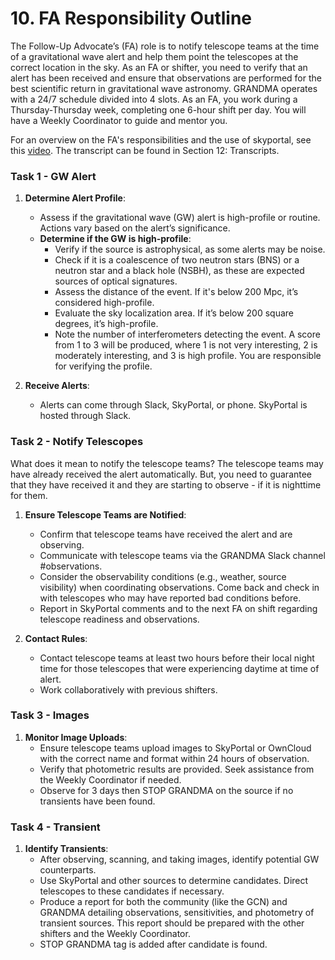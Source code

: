 # 10. FA Responsibility Outline

The Follow-Up Advocate’s (FA) role is to notify telescope teams at the time of a gravitational wave alert and help them point the telescopes at the correct location in the sky. As an FA or shifter, you need to verify that an alert has been received and ensure that observations are performed for the best scientific return in gravitational wave astronomy. GRANDMA operates with a 24/7 schedule divided into 4 slots. As an FA, you work during a Thursday-Thursday week, completing one 6-hour shift per day. You will have a Weekly Coordinator to guide and mentor you.

For an overview on the FA's responsibilities and the use of skyportal, see this [video](https://www.youtube.com/watch?v=_N7fgiPfiXA). The transcript can be found in Section 12: Transcripts. 

### Task 1 - GW Alert

1. **Determine Alert Profile**: 
   - Assess if the gravitational wave (GW) alert is high-profile or routine. Actions vary based on the alert’s significance.
   - **Determine if the GW is high-profile**:
     - Verify if the source is astrophysical, as some alerts may be noise.
     - Check if it is a coalescence of two neutron stars (BNS) or a neutron star and a black hole (NSBH), as these are expected sources of optical signatures.
     - Assess the distance of the event. If it's below 200 Mpc, it’s considered high-profile.
     - Evaluate the sky localization area. If it’s below 200 square degrees, it’s high-profile.
     - Note the number of interferometers detecting the event. A score from 1 to 3 will be produced, where 1 is not very interesting, 2 is moderately interesting, and 3 is high profile. You are responsible for verifying the profile.

2. **Receive Alerts**:
   - Alerts can come through Slack, SkyPortal, or phone. SkyPortal is hosted through Slack.

### Task 2 - Notify Telescopes

What does it mean to notify the telescope teams? The telescope teams may have already received the alert automatically. But, you need to guarantee that they have received it and they are starting to observe - if it is nighttime for them. 

1. **Ensure Telescope Teams are Notified**:
   - Confirm that telescope teams have received the alert and are observing.
   - Communicate with telescope teams via the GRANDMA Slack channel #observations.
   - Consider the observability conditions (e.g., weather, source visibility) when coordinating observations. Come back and check in with telescopes who may have reported bad conditions before.
   - Report in SkyPortal comments and to the next FA on shift regarding telescope readiness and observations.

2. **Contact Rules**:
   - Contact telescope teams at least two hours before their local night time for those telescopes that were experiencing daytime at time of alert.
   - Work collaboratively with previous shifters.

### Task 3 - Images

1. **Monitor Image Uploads**:
   - Ensure telescope teams upload images to SkyPortal or OwnCloud with the correct name and format within 24 hours of observation.
   - Verify that photometric results are provided. Seek assistance from the Weekly Coordinator if needed.
   - Observe for 3 days then STOP GRANDMA on the source if no transients have been found. 

### Task 4 - Transient

1. **Identify Transients**:
   - After observing, scanning, and taking images, identify potential GW counterparts.
   - Use SkyPortal and other sources to determine candidates. Direct telescopes to these candidates if necessary.
   - Produce a report for both the community (like the GCN) and GRANDMA detailing observations, sensitivities, and photometry of transient sources. This report should be prepared with the other shifters and the Weekly Coordinator.
   - STOP GRANDMA tag is added after candidate is found. 
